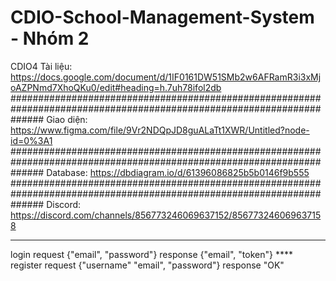 # CDIO-School-Management-System - Nhóm 2
CDIO4
Tài liệu: https://docs.google.com/document/d/1IF0161DW51SMb2w6AFRamR3i3xMjoAZPNmd7XhoQKu0/edit#heading=h.7uh78ifol2db
######################################################################################################################
Giao diện: https://www.figma.com/file/9Vr2NDQpJD8guALaTt1XWR/Untitled?node-id=0%3A1
######################################################################################################################
Database: https://dbdiagram.io/d/61396086825b5b0146f9b555
######################################################################################################################
Discord: https://discord.com/channels/856773246069637152/856773246069637158


*****
login 
     request {"email", "password"}
     response {"email", "token"}
     ****
 register
     request {"username" "email", "password"}
     response "OK"
